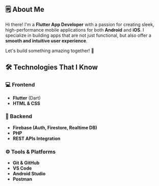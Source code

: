 ## 🗒️ About Me

Hi there! I'm a **Flutter App Developer** with a passion for creating sleek, high-performance mobile applications for both **Android** and **iOS**. I specialize in building apps that are not just functional, but also offer a **smooth and intuitive user experience**.

Let's build something amazing together! 🚀

## 🛠️ Technologies That I Know

### 💻 Frontend
- **Flutter** (Dart)
- **HTML & CSS**

### 🧠 Backend
- **Firebase (Auth, Firestore, Realtime DB)**
- **PHP**
- **REST APIs Integration**

### ⚙️ Tools & Platforms
- **Git & GitHub**
- **VS Code**
- **Android Studio**
- **Postman**

